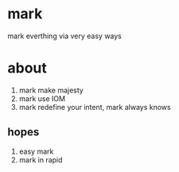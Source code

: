 # mark
mark everthing via very easy ways

# about
1. mark make majesty
2. mark use IOM
3. mark redefine your intent, mark always knows

## hopes
1. easy mark
2. mark in rapid 